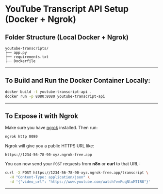 # YouTube Transcript API Setup (Docker + Ngrok)

## Folder Structure (Local Docker + Ngrok)

```
youtube-transcripts/
├── app.py
├── requirements.txt
├── Dockerfile
```

---

## To Build and Run the Docker Container Locally:

```bash
docker build -t youtube-transcript-api .
docker run -p 8080:8080 youtube-transcript-api
```

---

## To Expose it with Ngrok

Make sure you have [ngrok](https://ngrok.com/) installed. Then run:

```bash
ngrok http 8080
```

Ngrok will give you a public HTTPS URL like:

```
https://1234-56-78-90-xyz.ngrok-free.app
```

You can now send your `POST` requests from **n8n** or **curl** to that URL:

```bash
curl -X POST https://1234-56-78-90-xyz.ngrok-free.app/transcript \
  -H "Content-Type: application/json" \
  -d '{"video_url": "https://www.youtube.com/watch?v=FuqNluMTIR8"}'
```

---
